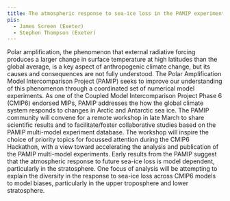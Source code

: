```yaml
---
title: The atmospheric response to sea-ice loss in the PAMIP experiments and its sensitivity to model biases
pis:
  - James Screen (Exeter)
  - Stephen Thompson (Exeter)
---
```


Polar amplification, the phenomenon that external radiative forcing produces a
larger change in surface temperature at high latitudes than the global average,
is a key aspect of anthropogenic climate change, but its causes and consequences
are not fully understood. The Polar Amplification Model Intercomparison Project
(PAMIP) seeks to improve our understanding of this phenomenon through a
coordinated set of numerical model experiments. As one of the Coupled Model
Intercomparison Project Phase 6 (CMIP6) endorsed MIPs, PAMIP addresses the how
the global climate system responds to changes in Arctic and Antarctic sea ice.
The PAMIP community will convene for a remote workshop in late March to share
scientific results and to facilitate/foster collaborative studies based on the
PAMIP multi-model experiment database. The workshop will inspire the choice of
priority topics for focussed attention during the CMIP6 Hackathon, with a view
toward accelerating the analysis and publication of the PAMIP multi-model
experiments. Early results from the PAMIP suggest that the atmospheric response
to future sea-ice loss is model dependent, particularly in the stratosphere. One
focus of analysis will be attempting to explain the diversity in the response to
sea-ice loss across CMIP6 models to model biases, particularly in the upper
troposphere and lower stratosphere.
